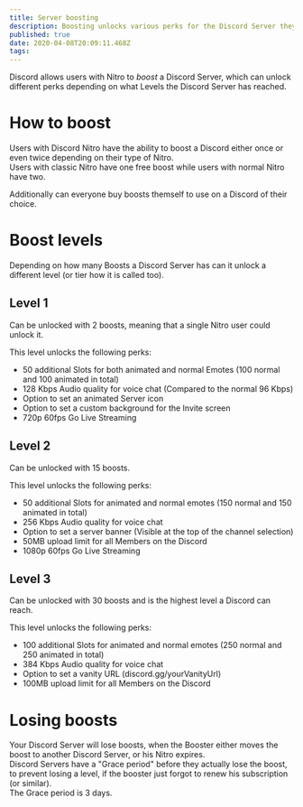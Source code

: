 ```yaml
---
title: Server boosting
description: Boosting unlocks various perks for the Discord Server they're used on. This page explains what those perks are.
published: true
date: 2020-04-08T20:09:11.468Z
tags: 
---
```


Discord allows users with Nitro to *boost* a Discord Server, which can unlock different perks depending on what Levels the Discord Server has reached.

# How to boost
Users with Discord Nitro have the ability to boost a Discord either once or even twice depending on their type of Nitro.  
Users with classic Nitro have one free boost while users with normal Nitro have two.

Additionally can everyone buy boosts themself to use on a Discord of their choice.

# Boost levels
Depending on how many Boosts a Discord Server has can it unlock a different level (or tier how it is called too).

## Level 1
Can be unlocked with 2 boosts, meaning that a single Nitro user could unlock it.

This level unlocks the following perks:
- 50 additional Slots for both animated and normal Emotes (100 normal and 100 animated in total)
- 128 Kbps Audio quality for voice chat (Compared to the normal 96 Kbps)
- Option to set an animated Server icon
- Option to set a custom background for the Invite screen
- 720p 60fps Go Live Streaming

## Level 2
Can be unlocked with 15 boosts.

This level unlocks the following perks:
- 50 additional Slots for animated and normal emotes (150 normal and 150 animated in total)
- 256 Kbps Audio quality for voice chat
- Option to set a server banner (Visible at the top of the channel selection)
- 50MB upload limit for all Members on the Discord
- 1080p 60fps Go Live Streaming

## Level 3
Can be unlocked with 30 boosts and is the highest level a Discord can reach.

This level unlocks the following perks:
- 100 additional Slots for animated and normal emotes (250 normal and 250 animated in total)
- 384 Kbps Audio quality for voice chat
- Option to set a vanity URL (discord.gg/yourVanityUrl)
- 100MB upload limit for all Members on the Discord

# Losing boosts
Your Discord Server will lose boosts, when the Booster either moves the boost to another Discord Server, or his Nitro expires.  
Discord Servers have a "Grace period" before they actually lose the boost, to prevent losing a level, if the booster just forgot to renew his subscription (or similar).  
The Grace period is 3 days.